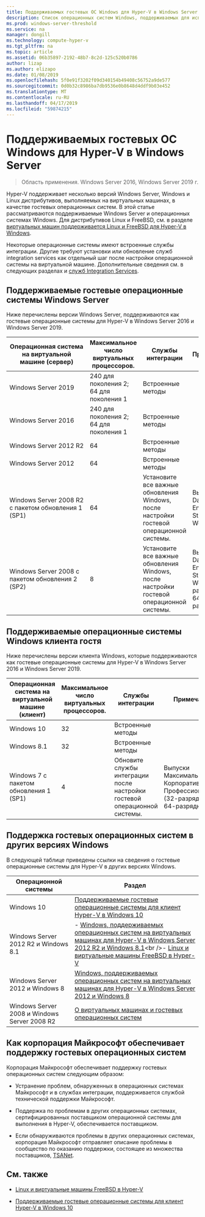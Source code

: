 ```yaml
---
title: Поддерживаемых гостевых ОС Windows для Hyper-V в Windows Server
description: Список операционных систем Windows, поддерживаемых для использования в качестве гостевых на виртуальной машине. Также ссылки на статьи, близкие к для предыдущих версий Hyper-V.
ms.prod: windows-server-threshold
ms.service: na
manager: dongill
ms.technology: compute-hyper-v
ms.tgt_pltfrm: na
ms.topic: article
ms.assetid: 06b35897-2192-48b7-8c2d-125c520b0786
author: lizap
ms.author: elizapo
ms.date: 01/08/2019
ms.openlocfilehash: 5f0e91f3202f09d340154b49408c56752a9de577
ms.sourcegitcommit: 0d0b32c8986ba7db9536e0b8648d4ddf9b03e452
ms.translationtype: MT
ms.contentlocale: ru-RU
ms.lasthandoff: 04/17/2019
ms.locfileid: "59874215"
---
```

# <a name="supported-windows-guest-operating-systems-for-hyper-v-on-windows-server"></a>Поддерживаемых гостевых ОС Windows для Hyper-V в Windows Server

>Область применения. Windows Server 2016, Windows Server 2019 г.

Hyper-V поддерживает несколько версий Windows Server, Windows и Linux дистрибутивов, выполняемых на виртуальных машинах, в качестве гостевых операционных систем. В этой статье рассматриваются поддерживаемые Windows Server и операционных системах Windows. Для дистрибутивов Linux и FreeBSD, см. в разделе [виртуальных машин поддерживается Linux и FreeBSD для Hyper-V в Windows](Supported-Linux-and-FreeBSD-virtual-machines-for-Hyper-V-on-Windows.md).  
    
Некоторые операционные системы имеют встроенные службы интеграции. Другие требуют установки или обновление служб integration services как отдельный шаг после настройки операционной системы на виртуальной машине. Дополнительные сведения см. в следующих разделах и [служб Integration Services](https://docs.microsoft.com/virtualization/hyper-v-on-windows/reference/integration-services).  
  
## <a name="supported-windows-server-guest-operating-systems"></a>Поддерживаемые гостевые операционные системы Windows Server  

Ниже перечислены версии Windows Server, поддерживаются как гостевые операционные системы для Hyper-V в Windows Server 2016 и Windows Server 2019. 
  
|Операционная система на виртуальной машине (сервер)|Максимальное число виртуальных процессоров.|Службы интеграции|Примечания|  
|-------------------------------------|----------------------------------------|------------------------|---------|  
|Windows Server 2019 |240 для поколения 2;<br>64 для поколения 1|Встроенные методы|| 
|Windows Server 2016 |240 для поколения 2;<br>64 для поколения 1|Встроенные методы|| 
|Windows Server 2012 R2 |64|Встроенные методы||  
|Windows Server 2012 |64|Встроенные методы||  
|Windows Server 2008 R2 с пакетом обновления 1 (SP1)|64|Установите все важные обновления Windows, после настройки гостевой операционной системы.|Выпуски Datacenter, Enterprise, Standard и Web.|
|Windows Server 2008 с пакетом обновления 2 (SP2)|8|Установите все важные обновления Windows, после настройки гостевой операционной системы.|Выпуски Datacenter, Enterprise, Standard и Web (32-разрядные и 64-разрядные).|  
  
## <a name="supported-windows-client-guest-operating-systems"></a>Поддерживаемые операционные системы Windows клиента гостя  

Ниже перечислены версии клиента Windows, которые поддерживаются как гостевые операционные системы для Hyper-V в Windows Server 2016 и Windows Server 2019.
  
|Операционная система на виртуальной машине (клиент)|Максимальное число виртуальных процессоров.|Службы интеграции|Примечания|  
|-------------------------------------|----------------------------------------|------------------------|---------|  
|Windows 10|32|Встроенные методы||  
|Windows 8.1|32|Встроенные методы||  
|Windows 7 с пакетом обновления 1 (SP1)|4|Обновите службы интеграции после настройки гостевой операционной системы.|Выпуски Максимальная, Корпоративная и Профессиональная (32-разрядные и 64-разрядные).|  
  
## <a name="guest-operating-system-support-on-other-versions-of-windows"></a>Поддержка гостевых операционных систем в других версиях Windows  

В следующей таблице приведены ссылки на сведения о гостевые операционные системы для Hyper-V в других версиях Windows.  
  
|Операционной системы|Раздел|  
|-------------------------|---------|  
|Windows 10|[Поддерживаемые гостевые операционные системы для клиент Hyper-V в Windows 10](https://docs.microsoft.com/virtualization/hyper-v-on-windows/about/supported-guest-os)|  
|Windows Server 2012 R2 и Windows 8.1|-   [Windows, поддерживаемых операционных систем на виртуальных машинах для Hyper-V в Windows Server 2012 R2 и Windows 8.1](https://docs.microsoft.com/previous-versions/windows/it-pro/windows-server-2012-R2-and-2012/dn792027(v=ws.11))<br />-   [Linux и виртуальные машины FreeBSD в Hyper-V](Supported-Linux-and-FreeBSD-virtual-machines-for-Hyper-V-on-Windows.md)|  
|Windows Server 2012 и Windows 8|[Windows, поддерживаемых операционных систем на виртуальных машинах для Hyper-V в Windows Server 2012 и Windows 8](https://docs.microsoft.com/previous-versions/windows/it-pro/windows-server-2012-R2-and-2012/dn792028(v=ws.11))|  
|Windows Server 2008 и Windows Server 2008 R2|[О виртуальных машинах и гостевых операционных систем](https://docs.microsoft.com/previous-versions/windows/it-pro/windows-server-2008-R2-and-2008/cc794868(v=ws.10))|  
  
## <a name="how-microsoft-provides-support-for-guest-operating-systems"></a>Как корпорация Майкрософт обеспечивает поддержку гостевых операционных систем  

Корпорация Майкрософт обеспечивает поддержку гостевых операционных систем следующим образом:  
  
-   Устранение проблем, обнаруженных в операционных системах Майкрософт и в службах интеграции, поддерживается службой технической поддержки Майкрософт.  
  
-   Поддержка по проблемам в других операционных системах, сертифицированных поставщиком операционной системы для выполнения в Hyper-V, обеспечивается поставщиком.  
  
-   Если обнаруживаются проблемы в других операционных системах, корпорация Майкрософт отправляет описание проблемы в сообщество по оказанию поддержки, состоящее из множества поставщиков, [TSANet](https://www.tsanet.org/).  
  
## <a name="see-also"></a>См. также  
  
-   [Linux и виртуальные машины FreeBSD в Hyper-V](Supported-Linux-and-FreeBSD-virtual-machines-for-Hyper-V-on-Windows.md)  
  
-   [Поддерживаемые гостевые операционные системы для клиент Hyper-V в Windows 10](https://docs.microsoft.com/virtualization/hyper-v-on-windows/about/supported-guest-os)  
  



